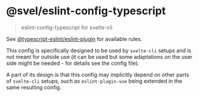# @svel/eslint-config-typescript

> eslint-config-typescript for svelte-cli

See [@typescript-eslint/eslint-plugin](https://typescript-eslint.io/eslint-plugin) for available rules.

This config is specifically designed to be used by `svelte-cli` setups
and is not meant for outside use (it can be used but some adaptations
on the user side might be needed - for details see the config file).

A part of its design is that this config may implicitly depend on
other parts of `svelte-cli` setups, such as `eslint-plugin-vue` being
extended in the same resulting config.
